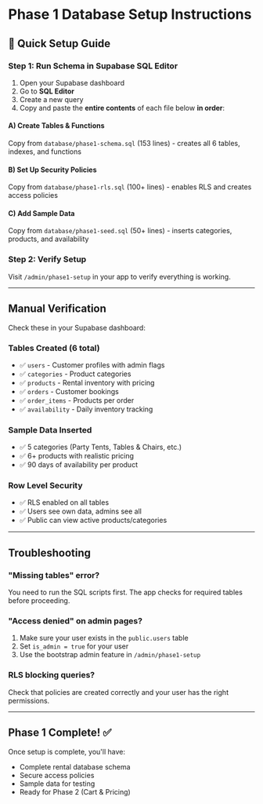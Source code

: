 # Phase 1 Database Setup Instructions

## 🚀 Quick Setup Guide

### Step 1: Run Schema in Supabase SQL Editor

1. Open your Supabase dashboard
2. Go to **SQL Editor**
3. Create a new query
4. Copy and paste the **entire contents** of each file below **in order**:

#### A) Create Tables & Functions
Copy from `database/phase1-schema.sql` (153 lines) - creates all 6 tables, indexes, and functions

#### B) Set Up Security Policies  
Copy from `database/phase1-rls.sql` (100+ lines) - enables RLS and creates access policies  

#### C) Add Sample Data
Copy from `database/phase1-seed.sql` (50+ lines) - inserts categories, products, and availability

### Step 2: Verify Setup
Visit `/admin/phase1-setup` in your app to verify everything is working.

---

## Manual Verification

Check these in your Supabase dashboard:

### Tables Created (6 total)
- ✅ `users` - Customer profiles with admin flags
- ✅ `categories` - Product categories  
- ✅ `products` - Rental inventory with pricing
- ✅ `orders` - Customer bookings
- ✅ `order_items` - Products per order
- ✅ `availability` - Daily inventory tracking

### Sample Data Inserted
- ✅ 5 categories (Party Tents, Tables & Chairs, etc.)
- ✅ 6+ products with realistic pricing
- ✅ 90 days of availability per product

### Row Level Security
- ✅ RLS enabled on all tables
- ✅ Users see own data, admins see all
- ✅ Public can view active products/categories

---

## Troubleshooting

### "Missing tables" error?
You need to run the SQL scripts first. The app checks for required tables before proceeding.

### "Access denied" on admin pages?
1. Make sure your user exists in the `public.users` table
2. Set `is_admin = true` for your user
3. Use the bootstrap admin feature in `/admin/phase1-setup`

### RLS blocking queries?
Check that policies are created correctly and your user has the right permissions.

---

## Phase 1 Complete! ✅

Once setup is complete, you'll have:
- Complete rental database schema
- Secure access policies  
- Sample data for testing
- Ready for Phase 2 (Cart & Pricing)